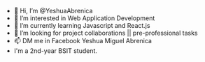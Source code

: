 - 👋 Hi, I’m @YeshuaAbrenica
- 👀 I’m interested in Web Application Development
- 🌱 I’m currently learning Javascript and React.js
- 💞️ I’m looking for project collaborations  || pre-professional tasks
- 📫 DM me in Facebook Yeshua Miguel Abrenica 
- I'm a 2nd-year BSIT student. 
<!---
Yeshua0709/Yeshua0709 is a ✨ special ✨ repository because its `README.md` (this file) appears on your GitHub profile.
You can click the Preview link to take a look at your changes.
--->
